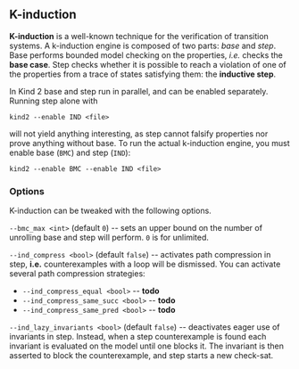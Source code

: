 ## K-induction

**K-induction** is a well-known technique for the verification of transition systems. A k-induction engine is composed of two parts: *base* and *step*. Base performs bounded model checking on the properties, *i.e.* checks the **base case**. Step checks whether it is possible to reach a violation of one of the properties from a trace of states satisfying them: the **inductive step**.

In Kind 2 base and step run in parallel, and can be enabled separately. Running
step alone with

```
kind2 --enable IND <file>
```

will not yield anything interesting, as step cannot falsify properties nor prove anything without base. To run the actual k-induction engine, you must enable base (`BMC`) and step (`IND`):

```
kind2 --enable BMC --enable IND <file>
```

### Options

K-induction can be tweaked with the following options.

`--bmc_max <int>` (default `0`) -- sets an upper bound on the number of unrolling base and step will perform. `0` is for unlimited.

`--ind_compress <bool>` (default `false`) -- activates path compression in step, **i.e.** counterexamples with a loop will be dismissed. You can activate several path compression strategies:

* `--ind_compress_equal <bool>` -- **todo**
* `--ind_compress_same_succ <bool>` -- **todo**
* `--ind_compress_same_pred <bool>` -- **todo**

`--ind_lazy_invariants <bool>` (default `false`) -- deactivates eager use of invariants in step. Instead, when a step counterexample is found each invariant is evaluated on the model until one blocks it. The invariant is then asserted to block the counterexample, and step starts a new check-sat.

